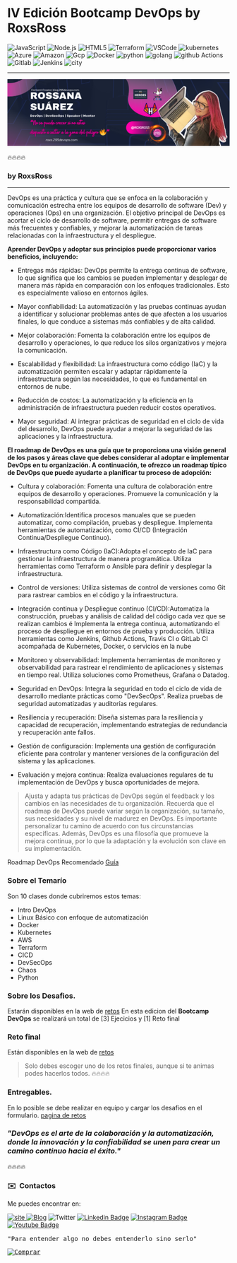 # IV Edición Bootcamp DevOps by RoxsRoss
![JavaScript](https://img.shields.io/badge/-JavaScript-F7DF1E?style=for-the-badge&logo=JavaScript&logoColor=black)
![Node.js](https://img.shields.io/badge/-Node.js-339933?style=for-the-badge&logo=node.js&logoColor=white)
![HTML5](https://img.shields.io/badge/-HTML5-E34F26?style=for-the-badge&logo=html5&logoColor=white)
![Terraform](https://img.shields.io/badge/terraform-7B42BC?logo=terraform&logoColor=white&style=for-the-badge)
![VSCode](https://img.shields.io/badge/Visual_Studio_Code-0078D4?style=for-the-badge&logo=visual%20studio%20code&logoColor=white)
![kubernetes](https://img.shields.io/badge/kubernetes-326CE5?logo=kubernetes&logoColor=white&style=for-the-badge)
![Azure](https://img.shields.io/badge/azure-0078D4?logo=microsoft-azure&logoColor=white&style=for-the-badge)
![Amazon](https://img.shields.io/badge/Amazon_AWS-232F3E?style=for-the-badge&logo=amazon-aws&logoColor=white)
![Gcp](https://img.shields.io/badge/Google_Cloud-4285F4?style=for-the-badge&logo=google-cloud&logoColor=white)
![Docker](https://img.shields.io/badge/docker-2496ED?logo=docker&logoColor=white&style=for-the-badge)
![python](https://img.shields.io/badge/python-3776AB?logo=python&logoColor=white&style=for-the-badge)
![golang](https://img.shields.io/badge/Go-00ADD8?style=for-the-badge&logo=go&logoColor=white)
![github Actions](https://img.shields.io/badge/GitHub_Actions-2088FF?style=for-the-badge&logo=github-actions&logoColor=white)
![Gitlab](https://img.shields.io/badge/GitLab-330F63?style=for-the-badge&logo=gitlab&logoColor=white)
![Jenkins](	https://img.shields.io/badge/Jenkins-D24939?style=for-the-badge&logo=Jenkins&logoColor=white)
![city](https://img.shields.io/badge/TeamCity-000000?style=for-the-badge&logo=TeamCity&logoColor=white)

---
![](https://github.com/roxsross/roxsross/blob/main/images/roxsross-banner-1.png)

🔥🔥🔥🔥

### by RoxsRoss

---
DevOps es una práctica y cultura que se enfoca en la colaboración y comunicación estrecha entre los equipos de desarrollo de software (Dev) y operaciones (Ops) en una organización. El objetivo principal de DevOps es acortar el ciclo de desarrollo de software, permitir entregas de software más frecuentes y confiables, y mejorar la automatización de tareas relacionadas con la infraestructura y el despliegue.

**Aprender DevOps y adoptar sus principios puede proporcionar varios beneficios, incluyendo:**

- Entregas más rápidas: DevOps permite la entrega continua de software, lo que significa que los cambios se pueden implementar y desplegar de manera más rápida en comparación con los enfoques tradicionales. Esto es especialmente valioso en entornos ágiles.

- Mayor confiabilidad: La automatización y las pruebas continuas ayudan a identificar y solucionar problemas antes de que afecten a los usuarios finales, lo que conduce a sistemas más confiables y de alta calidad.

- Mejor colaboración: Fomenta la colaboración entre los equipos de desarrollo y operaciones, lo que reduce los silos organizativos y mejora la comunicación.

- Escalabilidad y flexibilidad: La infraestructura como código (IaC) y la automatización permiten escalar y adaptar rápidamente la infraestructura según las necesidades, lo que es fundamental en entornos de nube.

- Reducción de costos: La automatización y la eficiencia en la administración de infraestructura pueden reducir costos operativos.

- Mayor seguridad: Al integrar prácticas de seguridad en el ciclo de vida del desarrollo, DevOps puede ayudar a mejorar la seguridad de las aplicaciones y la infraestructura.

**El roadmap de DevOps es una guía que te proporciona una visión general de los pasos y áreas clave que debes considerar al adoptar e implementar DevOps en tu organización. A continuación, te ofrezco un roadmap típico de DevOps que puede ayudarte a planificar tu proceso de adopción:**

- Cultura y colaboración: Fomenta una cultura de colaboración entre equipos de desarrollo y operaciones.
Promueve la comunicación y la responsabilidad compartida.

- Automatización:Identifica procesos manuales que se pueden automatizar, como compilación, pruebas y despliegue.
Implementa herramientas de automatización, como CI/CD (Integración Continua/Despliegue Continuo).

- Infraestructura como Código (IaC):Adopta el concepto de IaC para gestionar la infraestructura de manera programática.
Utiliza herramientas como Terraform o Ansible para definir y desplegar la infraestructura.

- Control de versiones: Utiliza sistemas de control de versiones como Git para rastrear cambios en el código y la infraestructura.

- Integración continua y Despliegue continuo (CI/CD):Automatiza la construcción, pruebas y análisis de calidad del código cada vez que se realizan cambios é Implementa la entrega continua, automatizando el proceso de despliegue en entornos de prueba y producción. Utiliza herramientas como Jenkins, Github Actions, Travis CI o GitLab CI acompañada de Kubernetes, Docker, o servicios en la nube

- Monitoreo y observabilidad: Implementa herramientas de monitoreo y observabilidad para rastrear el rendimiento de aplicaciones y sistemas en tiempo real. Utiliza soluciones como Prometheus, Grafana o Datadog.

- Seguridad en DevOps: Integra la seguridad en todo el ciclo de vida de desarrollo mediante prácticas como "DevSecOps".
Realiza pruebas de seguridad automatizadas y auditorías regulares.

- Resiliencia y recuperación: Diseña sistemas para la resiliencia y capacidad de recuperación, implementando estrategias de redundancia y recuperación ante fallos.

- Gestión de configuración: Implementa una gestión de configuración eficiente para controlar y mantener versiones de la configuración del sistema y las aplicaciones.

- Evaluación y mejora continua: Realiza evaluaciones regulares de tu implementación de DevOps y busca oportunidades de mejora.

> Ajusta y adapta tus prácticas de DevOps según el feedback y los cambios en las necesidades de tu organización.
  Recuerda que el roadmap de DevOps puede variar según la organización, su tamaño, sus necesidades y su nivel de madurez en DevOps. Es importante personalizar tu camino de acuerdo con tus circunstancias específicas. Además, DevOps es una filosofía que promueve la mejora continua, por lo que la adaptación y la evolución son clave en su implementación.

Roadmap DevOps Recomendado [Guía](https://roadmap.sh/devops)

### Sobre el Temarío 
Son 10 clases donde cubriremos estos temas:

- Intro DevOps
- Linux Básico con enfoque de automatización
- Docker
- Kubernetes
- AWS
- Terraform
- CICD
- DevSecOps
- Chaos
- Python

### Sobre los Desafios.

Estarán disponibles en la web de [retos](https://reto.295devops.com)
En esta edicion del **Bootcamp DevOps** 
se realizará un total de [3] Ejecicios y [1] Reto final

### Reto final

Están disponibles en la web de [retos](https://reto.295devops.com)

> Solo debes escoger uno de los retos finales, aunque si te animas podes hacerlos todos. 🔥🔥🔥🔥


### Entregables.

En lo posible se debe realizar en equipo y cargar los desafios en el formulario. [pagina de retos](https://reto.295devops.com)

### _"DevOps es el arte de la colaboración y la automatización, donde la innovación y la confiabilidad se unen para crear un camino continuo hacia el éxito."_

🔥🔥🔥🔥


### ✉️  &nbsp;Contactos 

Me puedes encontrar en:

[![site](https://img.shields.io/badge/Hashnode-2962FF?style=for-the-badge&logo=hashnode&logoColor=white&link=https://blog.295devops.com) ](https://blog.295devops.com)
[![Blog](https://img.shields.io/badge/dev.to-0A0A0A?style=for-the-badge&logo=devdotto&logoColor=white&link=https://dev.to/roxsross)](https://dev.to/roxsross)
![Twitter](https://img.shields.io/twitter/follow/roxsross?style=for-the-badge)
[![Linkedin Badge](https://img.shields.io/badge/-LinkedIn-blue?style=for-the-badge&logo=Linkedin&logoColor=white&link=https://www.linkedin.com/in/roxsross/)](https://www.linkedin.com/in/roxsross/)
[![Instagram Badge](https://img.shields.io/badge/-Instagram-purple?style=for-the-badge&logo=instagram&logoColor=white&link=https://www.instagram.com/roxsross)](https://www.instagram.com/roxsross/)
[![Youtube Badge](https://img.shields.io/badge/YouTube-FF0000?style=for-the-badge&logo=youtube&logoColor=white&link=https://www.youtube.com/channel/UCa-FcaB75ZtqWd1YCWW6INQ)](https://www.youtube.com/channel/UCa-FcaB75ZtqWd1YCWW6INQ)


<samp>
"Para entender algo no debes entenderlo sino serlo"
<samp>
  </div>
  
   [![Comprar](https://img.shields.io/badge/Buy_Me_A_Coffee-FFDD00?style=for-the-badge&logo=buy-me-a-coffee&logoColor=black&link=https://www.buymeacoffee.com/roxsross)](https://www.buymeacoffee.com/roxsross)
